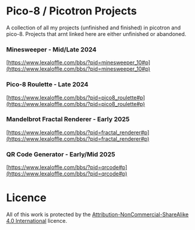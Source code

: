 # Pico-8 / Picotron Projects
A collection of all my projects (unfinished and finished) in picotron and pico-8. Projects that arnt linked here are either unfinished or abandoned.

### Minesweeper - Mid/Late 2024

[https://www.lexaloffle.com/bbs/?pid=minesweeper_10#p](https://www.lexaloffle.com/bbs/?pid=minesweeper_10#p)

### Pico-8 Roulette - Late 2024

[https://www.lexaloffle.com/bbs/?pid=pico8_roulette#p](https://www.lexaloffle.com/bbs/?pid=pico8_roulette#p)

### Mandelbrot Fractal Renderer - Early 2025

[https://www.lexaloffle.com/bbs/?pid=fractal_renderer#p](https://www.lexaloffle.com/bbs/?pid=fractal_renderer#p)

### QR Code Generator - Early/Mid 2025

[https://www.lexaloffle.com/bbs/?pid=qrcode#p](https://www.lexaloffle.com/bbs/?pid=qrcode#p)

# Licence
All of this work is protected by the [Attribution-NonCommercial-ShareAlike 4.0 International](https://creativecommons.org/licenses/by-nc-sa/4.0/) licence.
